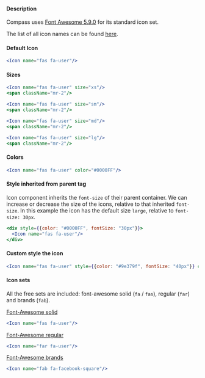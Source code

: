 #### **Description**
Compass uses [Font Awesome 5.9.0](https://fontawesome.com/) for its standard icon set.

The list of all icon names can be found [here](https://fontawesome.com/icons).

#### **Default Icon**

```jsx
<Icon name="fas fa-user"/>
```

#### **Sizes**

```jsx
<Icon name="fas fa-user" size="xs"/>
<span className="mr-2"/>

<Icon name="fas fa-user" size="sm"/>
<span className="mr-2"/>

<Icon name="fas fa-user" size="md"/>
<span className="mr-2"/>

<Icon name="fas fa-user" size="lg"/>
<span className="mr-2"/>
```

#### **Colors**

```jsx
<Icon name="fas fa-user" color="#0000FF"/>
```

#### **Style inherited from parent tag**

Icon component inherits the `font-size` of their parent container. We can increase or decrease the size
of the icons, relative to that inherited `font-size`.
In this example the icon has the default size `large`, relative to `font-size: 30px`.

```jsx
<div style={{color: "#0000FF", fontSize: "30px"}}>
  <Icon name="fas fa-user"/>
</div>
```

#### **Custom style the icon**

```jsx
<Icon name="fas fa-user" style={{color: "#9e379f", fontSize: "40px"}} className="test"/>
```

#### **Icon sets**
All the free sets are included: font-awesome solid (```fa``` / ```fas```), regular (```far```) and brands (```fab```).


[Font-Awesome solid](https://fontawesome.com/icons?d=gallery&s=solid&m=free)
```jsx
<Icon name="fas fa-user"/>
```
[Font-Awesome regular](https://fontawesome.com/icons?d=gallery&s=regular&m=free)
```jsx
<Icon name="far fa-user"/>
```

[Font-Awesome brands](https://fontawesome.com/icons?d=gallery&s=brands&m=free)
```jsx
<Icon name="fab fa-facebook-square"/>
```
